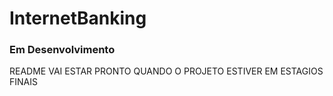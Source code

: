 # InternetBanking
<h3>Em Desenvolvimento</h3>
README VAI ESTAR PRONTO QUANDO O PROJETO ESTIVER EM ESTAGIOS FINAIS
